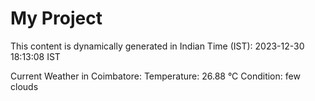 # My Project

This content is dynamically generated in Indian Time (IST): 2023-12-30 18:13:08 IST


Current Weather in Coimbatore:
Temperature: 26.88 °C
Condition: few clouds
